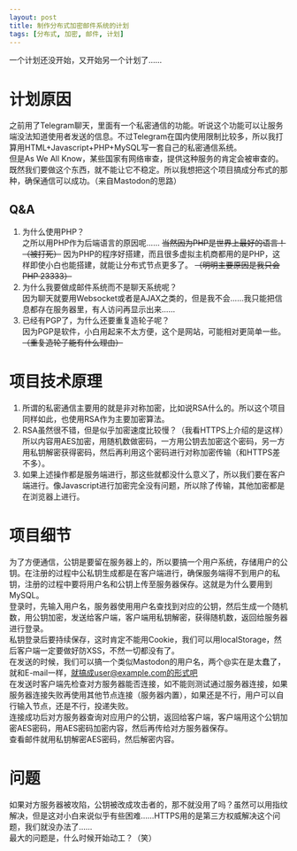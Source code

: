 ```yaml
---
layout: post
title: 制作分布式加密邮件系统的计划
tags: [分布式, 加密, 邮件, 计划]
--- 
```


  一个计划还没开始，又开始另一个计划了……<!--more-->    
  
# 计划原因
  之前用了Telegram聊天，里面有一个私密通信的功能。听说这个功能可以让服务端没法知道使用者发送的信息。不过Telegram在国内使用限制比较多，所以我打算用HTML+Javascript+PHP+MySQL写一套自己的私密通信系统。   
  但是As We All Know，某些国家有网络审查，提供这种服务的肯定会被审查的。既然我们要做这个东西，就不能让它不稳定。所以我想把这个项目搞成分布式的那种，确保通信可以成功。（来自Mastodon的思路）   
  
## Q&A
  1. 为什么使用PHP？   
  之所以用PHP作为后端语言的原因呢…… ~~当然因为PHP是世界上最好的语言！（被打死）~~ 因为PHP的程序好搭建，而且很多虚拟主机商都用的是PHP，这样即使小白也能搭建，就能让分布式节点更多了。 ~~（明明主要原因是我只会PHP 23333）~~   
  2. 为什么我要做成邮件系统而不是聊天系统呢？   
  因为聊天就要用Websocket或者是AJAX之类的，但是我不会……我只能把信息都存在服务器里，有人访问再显示出来……   
  3. 已经有PGP了，为什么还要重复造轮子呢？   
  因为PGP是软件，小白用起来不太方便，这个是网站，可能相对更简单一些。 ~~（重复造轮子能有什么理由）~~

# 项目技术原理
  1. 所谓的私密通信主要用的就是非对称加密，比如说RSA什么的。所以这个项目同样如此，也使用RSA作为主要加密算法。   
  2. RSA虽然很不错，但是似乎加密速度比较慢？（我看HTTPS上介绍的是这样）所以内容用AES加密，用随机数做密码，一方用公钥去加密这个密码，另一方用私钥解密获得密码，然后再利用这个密码进行对称加密传输（和HTTPS差不多）。   
  3. 如果上述操作都是服务端进行，那这些就都没什么意义了，所以我们要在客户端进行。像Javascript进行加密完全没有问题，所以除了传输，其他加密都是在浏览器上进行。   
  
# 项目细节
  为了方便通信，公钥是要留在服务器上的，所以要搞一个用户系统，存储用户的公钥。在注册的过程中公私钥生成都是在客户端进行，确保服务端得不到用户的私钥，注册的过程中要将用户名和公钥上传至服务器保存。这就是为什么要用到MySQL。   
  登录时，先输入用户名，服务器使用用户名查找到对应的公钥，然后生成一个随机数，用公钥加密，发送给客户端，客户端用私钥解密，获得随机数，返回给服务器进行登录。   
  私钥登录后要持续保存，这时肯定不能用Cookie，我们可以用localStorage，然后客户端一定要做好防XSS，不然一切都没有了。   
  在发送的时候，我们可以搞一个类似Mastodon的用户名，两个@实在是太蠢了，就和E-mail一样，就搞成user@example.com的形式吧   
  在发送时客户端先检查对方服务器能否连接，如不能则测试通过服务器连接，如果服务器连接失败再使用其他节点连接（服务器内置），如果还是不行，用户可以自行输入节点，还是不行，投递失败。   
  连接成功后对方服务器查询对应用户的公钥，返回给客户端，客户端用这个公钥加密AES密码，用AES密码加密内容，然后再传给对方服务器保存。   
  查看邮件就用私钥解密AES密码，然后解密内容。   
  
# 问题
  如果对方服务器被攻陷，公钥被改成攻击者的，那不就没用了吗？虽然可以用指纹解决，但是这对小白来说似乎有些困难……HTTPS用的是第三方权威解决这个问题，我们就没办法了……   
  最大的问题是，什么时候开始动工？（笑）
